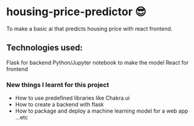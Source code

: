 # housing-price-predictor 😎
To make a basic ai that predicts housing price with react frontend. 
## Technologies used:
Flask for backend
Python/Jupyter notebook to make the model
React for frontend

### New things I learnt for this project
- How to use predefined libraries like Chakra.ui
- How to create a backend with flask
- How to package and deploy a machine learning model for a web app ...etc

